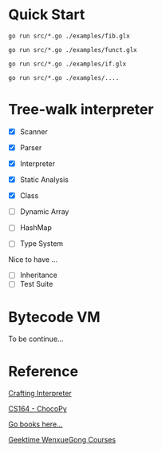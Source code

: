 # Quick Start

`go run src/*.go ./examples/fib.glx`

`go run src/*.go ./examples/funct.glx`

`go run src/*.go ./examples/if.glx`

`go run src/*.go ./examples/....`

# Tree-walk interpreter

- [x] Scanner
- [x] Parser
- [x] Interpreter
- [x] Static Analysis
- [x] Class
- [ ] Dynamic Array
- [ ] HashMap
- [ ] Type System


Nice to have ...
- [ ] Inheritance
- [ ] Test Suite
# Bytecode VM

To be continue...



# Reference

[Crafting Interpreter](https://craftinginterpreters.com/contents.html)

[CS164 - ChocoPy](https://inst.eecs.berkeley.edu/~cs164/fa20/)

[Go books here...]()

[Geektime WenxueGong Courses]()
